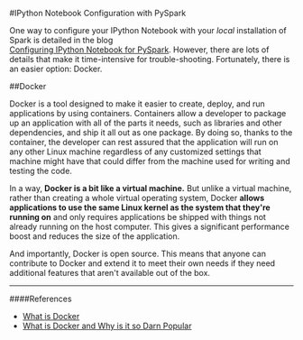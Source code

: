 #IPython Notebook Configuration with PySpark

One way to configure your IPython Notebook with your *local* installation of Spark is detailed in the blog   
[Configuring IPython Notebook for PySpark](http://ramhiser.com/2015/02/01/configuring-ipython-notebook-support-for-pyspark/).  However, there are lots of details that make it time-intensive for trouble-shooting.  Fortunately, there is an easier option:  Docker.  

##Docker

Docker is a tool designed to make it easier to create, deploy, and run applications by using containers. Containers allow a developer to package up an application with all of the parts it needs, such as libraries and other dependencies, and ship it all out as one package. By doing so, thanks to the container, the developer can rest assured that the application will run on any other Linux machine regardless of any customized settings that machine might have that could differ from the machine used for writing and testing the code.

In a way, **Docker is a bit like a virtual machine.** But unlike a virtual machine, rather than creating a whole virtual operating system, Docker **allows applications to use the same Linux kernel as the system that they're running on** and only requires applications be shipped with things not already running on the host computer. This gives a significant performance boost and reduces the size of the application.

And importantly, Docker is open source. This means that anyone can contribute to Docker and extend it to meet their own needs if they need additional features that aren't available out of the box.







---

####References
* [What is Docker](https://opensource.com/resources/what-docker)
* [What is Docker and Why is it so Darn Popular](http://www.zdnet.com/article/what-is-docker-and-why-is-it-so-darn-popular/)
